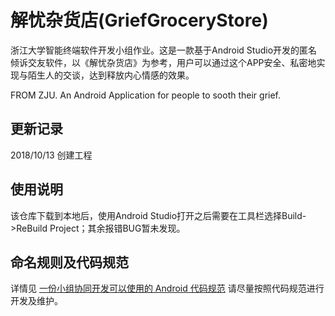 # 解忧杂货店(GriefGroceryStore)
浙江大学智能终端软件开发小组作业。这是一款基于Android Studio开发的匿名倾诉交友软件，以《解忧杂货店》为参考，用户可以通过这个APP安全、私密地实现与陌生人的交谈，达到释放内心情感的效果。

FROM ZJU. An Android Application for people to sooth their grief.

## 更新记录
2018/10/13 创建工程

## 使用说明
该仓库下载到本地后，使用Android Studio打开之后需要在工具栏选择Build->ReBuild Project；其余报错BUG暂未发现。

## 命名规则及代码规范
详情见 [一份小组协同开发可以使用的 Android 代码规范](https://www.aliyun.com/jiaocheng/20572.html)
请尽量按照代码规范进行开发及维护。
